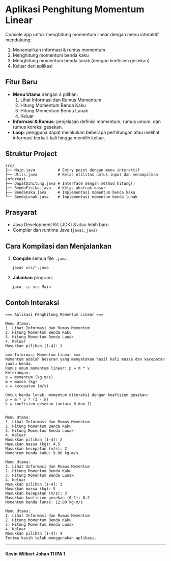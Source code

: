 # Aplikasi Penghitung Momentum Linear

Console app untuk menghitung momentum linear dengan menu interaktif, mendukung:
1. Menampilkan informasi & rumus momentum  
2. Menghitung momentum benda kaku  
3. Menghitung momentum benda lunak (dengan koefisien gesekan)  
4. Keluar dari aplikasi

## Fitur Baru
- **Menu Utama** dengan 4 pilihan:
  1. Lihat Informasi dan Rumus Momentum  
  2. Hitung Momentum Benda Kaku  
  3. Hitung Momentum Benda Lunak  
  4. Keluar  
- **Informasi & Rumus**: penjelasan definisi momentum, rumus umum, dan rumus koreksi gesekan.  
- **Loop**: pengguna dapat melakukan beberapa perhitungan atau melihat informasi berkali-kali hingga memilih keluar.  

## Struktur Project

```
src/
├── Main.java          # Entry point dengan menu interaktif
├── Utils.java         # Kelas utilitas untuk input dan menampilkan informasi
├── DapatDihitung.java # Interface dengan method hitung()
├── BendaFisika.java   # Kelas abstrak dasar
├── BendaKaku.java     # Implementasi momentum benda kaku
└── BendaLunak.java    # Implementasi momentum benda lunak

````

## Prasyarat
- Java Development Kit (JDK) 8 atau lebih baru  
- Compiler dan runtime Java (`javac`, `java`)

## Cara Kompilasi dan Menjalankan

1. **Compile** semua file `.java`:
```bash
   javac src/*.java
````

2. **Jalankan** program:

```bash
   java -cp src Main
```

## Contoh Interaksi

```text
=== Aplikasi Penghitung Momentum Linear ===

Menu Utama:
1. Lihat Informasi dan Rumus Momentum
2. Hitung Momentum Benda Kaku
3. Hitung Momentum Benda Lunak
4. Keluar
Masukkan pilihan [1-4]: 1

=== Informasi Momentum Linear ===
Momentum adalah besaran yang menyatakan hasil kali massa dan kecepatan suatu benda.
Rumus umum momentum linear: p = m * v
Keterangan:
p = momentum (kg·m/s)
m = massa (kg)
v = kecepatan (m/s)

Untuk benda lunak, momentum dikoreksi dengan koefisien gesekan:
p = m * v * (1 - k)
k = koefisien gesekan (antara 0 dan 1)


Menu Utama:
1. Lihat Informasi dan Rumus Momentum
2. Hitung Momentum Benda Kaku
3. Hitung Momentum Benda Lunak
4. Keluar
Masukkan pilihan [1-4]: 2
Masukkan massa (kg): 4.5
Masukkan kecepatan (m/s): 2
Momentum benda kaku: 9.00 kg·m/s

Menu Utama:
1. Lihat Informasi dan Rumus Momentum
2. Hitung Momentum Benda Kaku
3. Hitung Momentum Benda Lunak
4. Keluar
Masukkan pilihan [1-4]: 3
Masukkan massa (kg): 5
Masukkan kecepatan (m/s): 3
Masukkan koefisien gesekan (0-1): 0.2
Momentum benda lunak: 12.00 kg·m/s

Menu Utama:
1. Lihat Informasi dan Rumus Momentum
2. Hitung Momentum Benda Kaku
3. Hitung Momentum Benda Lunak
4. Keluar
Masukkan pilihan [1-4]: 4
Terima kasih telah menggunakan aplikasi.
```

---
#### Kevin Wilbert Johan 11 IPA 1
